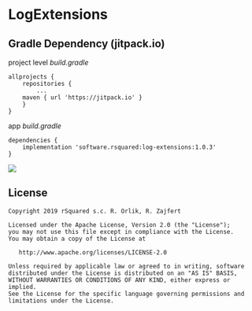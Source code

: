 # LogExtensions

## Gradle Dependency (jitpack.io)

project level _build.gradle_
```Gradle
allprojects {
    repositories {
        ...
	maven { url 'https://jitpack.io' }
    }
}
```

app _build.gradle_
```Gradle
dependencies {
    implementation 'software.rsquared:log-extensions:1.0.3'
}
```
[![](https://jitpack.io/v/software.rsquared/log-extensions.svg)](https://jitpack.io/#software.rsquared/log-extensions)


## License

    Copyright 2019 rSquared s.c. R. Orlik, R. Zajfert

    Licensed under the Apache License, Version 2.0 (the "License");
    you may not use this file except in compliance with the License.
    You may obtain a copy of the License at

       http://www.apache.org/licenses/LICENSE-2.0

    Unless required by applicable law or agreed to in writing, software
    distributed under the License is distributed on an "AS IS" BASIS,
    WITHOUT WARRANTIES OR CONDITIONS OF ANY KIND, either express or implied.
    See the License for the specific language governing permissions and
    limitations under the License.
